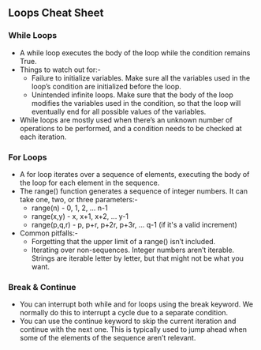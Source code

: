 ## Loops Cheat Sheet

### While Loops
* A while loop executes the body of the loop while the condition remains True.
* Things to watch out for:-
  * Failure to initialize variables. Make sure all the variables used in the loop’s condition  are initialized before the loop.
  * Unintended infinite loops. Make sure that the body of the loop modifies the variables used in the condition, so that the loop will eventually end for all possible values of the variables.
* While loops are mostly used when there’s an unknown number of operations to be performed, and a condition needs to be checked at each iteration.

### For Loops
* A for loop iterates over a sequence of elements, executing the body of the loop for each element in the sequence.
* The range() function generates a sequence of integer numbers. It can take one, two, or three parameters:-
  * range(n) - 0, 1, 2, ... n-1
  * range(x,y) - x, x+1, x+2, ... y-1
  * range(p,q,r) - p, p+r, p+2r, p+3r, ... q-1 (if it's a valid increment)
* Common pitfalls:-
  * Forgetting that the upper limit of a range() isn’t included.
  * Iterating over non-sequences. Integer numbers aren’t iterable. Strings are iterable letter by letter, but that might not be what you want.

### Break & Continue
* You can interrupt both while and for loops using the break keyword. We normally do this to interrupt a cycle due to a separate condition.
* You can use the continue keyword to skip the current iteration and continue with the next one. This is typically used to jump ahead when some of the elements of the sequence aren’t relevant.
